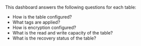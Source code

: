 This dashboard answers the following questions for each table:

- How is the table configured?
- What tags are applied?
- How is encryption configured?
- What is the read and write capacity of the table?
- What is the recovery status of the table?
